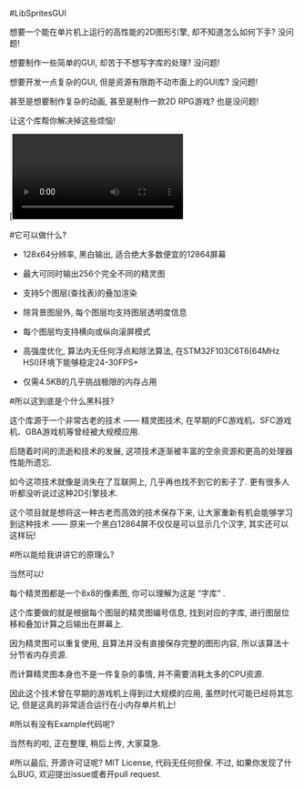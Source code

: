 #LibSpritesGUI

想要一个能在单片机上运行的高性能的2D图形引擎, 却不知道怎么如何下手? 没问题!

想要制作一些简单的GUI, 却苦于不想写字库的处理? 没问题!

想要开发一点复杂的GUI, 但是资源有限跑不动市面上的GUI库? 没问题!

甚至是想要制作复杂的动画, 甚至是制作一款2D RPG游戏? 也是没问题!

让这个库帮你解决掉这些烦恼!

[![演示视频](static/demo.mp4)

#它可以做什么?

 - 128x64分辨率, 黑白输出, 适合绝大多数便宜的12864屏幕
 
 - 最大可同时输出256个完全不同的精灵图
 
 - 支持5个图层(查找表)的叠加渲染
 
 - 除背景图层外, 每个图层均支持图层透明度信息
 
 - 每个图层均支持横向或纵向滚屏模式
 
 - 高强度优化, 算法内无任何浮点和除法算法, 在STM32F103C6T6(64MHz HSI)环境下能够稳定24-30FPS+
 
 - 仅需4.5KB的几乎挑战极限的内存占用

#所以这到底是个什么黑科技?

这个库源于一个非常古老的技术 —— 精灵图技术, 在早期的FC游戏机、SFC游戏机、GBA游戏机等曾经被大规模应用.

后随着时间的流逝和技术的发展, 这项技术逐渐被丰富的空余资源和更高的处理器性能所遗忘.

如今这项技术就像是消失在了互联网上, 几乎再也找不到它的影子了. 更有很多人听都没听说过这种2D引擎技术.

这个项目就是想将这一种古老而高效的技术保存下来, 让大家重新有机会能够学习到这种技术 —— 原来一个黑白12864屏不仅仅是可以显示几个汉字, 其实还可以这样玩!

#所以能给我讲讲它的原理么?

当然可以!

每个精灵图都是一个8x8的像素图, 你可以理解为这是 “字库” .

这个库要做的就是根据每个图层的精灵图编号信息, 找到对应的字库, 进行图层位移和叠加计算之后输出在屏幕上.

因为精灵图可以重复使用, 且算法并没有直接保存完整的图形内容, 所以该算法十分节省内存资源.

而计算精灵图本身也不是一件复杂的事情, 并不需要消耗太多的CPU资源. 

因此这个技术曾在早期的游戏机上得到过大规模的应用, 虽然时代可能已经将其忘记, 但是这真的非常适合运行在小内存单片机上!

#所以有没有Example代码呢?

当然有的啦, 正在整理, 稍后上传, 大家莫急.

#所以最后, 开源许可证呢?
MIT License, 代码无任何担保. 不过, 如果你发现了什么BUG, 欢迎提出issue或者开pull request.